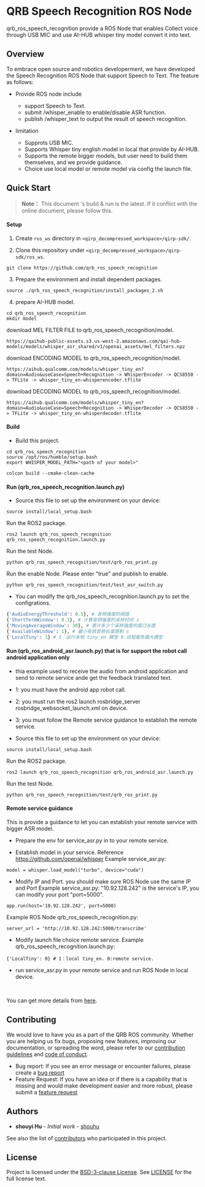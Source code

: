 # QRB Speech Recognition ROS Node
qrb_ros_speech_recognition provide a ROS Node that enables Collect voice through USB MIC and use AI-HUB whisper tiny model convert it into text.

## Overview
To embrace open source and robotics developerment, we have developed the Speech Recognition ROS Node that support Speech to Text. 
The feature as follows:

- Provide ROS node include
  - support Speech to Text.
  - submit /whisper_enable to enable/disable ASR function.
  - publish /whisper_text to output the result of speech recognition.

- limitation
  - Supprots USB MIC.
  - Supports Whisper tiny english model in local that provide by AI-HUB.
  - Supports the remote bigger models, but user need to build them themselves, and we provide guidance.
  - Choice use local model or remote model via config the launch file.

## Quick Start

> **Note：**
> This document 's build & run is the latest.
> If it conflict with the online document, please follow this.


#### Setup
1. Create `ros_ws` directory in `<qirp_decompressed_workspace>/qirp-sdk/`.

2. Clone this repository under `<qirp_decompressed_workspace>/qirp-sdk/ros_ws`.
```
git clone https://github.com/qrb_ros_speech_recognition
```

3. Prepare the environment and install dependent packages.
```
source ./qrb_ros_speech_recognition/install_packages_2.sh
```

4. prepare AI-HUB model.
```
cd qrb_ros_speech_recognition
mkdir model
```

download MEL FILTER FILE to qrb_ros_speech_recognition/model.
```
https://qaihub-public-assets.s3.us-west-2.amazonaws.com/qai-hub-models/models/whisper_asr_shared/v1/openai_assets/mel_filters.npz
```

download ENCODING MODEL to qrb_ros_speech_recognition/model.
```
https://aihub.qualcomm.com/models/whisper_tiny_en?domain=Audio&useCase=Speech+Recognition -> WhisperEncoder -> QCS8550 -> TFLite -> whisper_tiny_en-whisperencoder.tflite
```

download DECODING MODEL to qrb_ros_speech_recognition/model.
```
https://aihub.qualcomm.com/models/whisper_tiny_en?domain=Audio&useCase=Speech+Recognition -> WhisperDecoder -> QCS8550 -> TFLite -> whisper_tiny_en-whisperdecoder.tflite
```


#### Build
- Build this project.
```
cd qrb_ros_speech_recognition
source /opt/ros/humble/setup.bash
export WHISPER_MODEL_PATH="<path of your model>"

colcon build --cmake-clean-cache
```

#### Run (qrb_ros_speech_recognition.launch.py)
- Source this file to set up the environment on your device:
```
source install/local_setup.bash
```

Run the ROS2 package.
```
ros2 launch qrb_ros_speech_recognition qrb_ros_speech_recognition.launch.py
```

Run the test Node.
```
python qrb_ros_speech_recognition/test/qrb_ros_print.py
```

Run the enable Node. Please enter "true" and publish to enable.
```
python qrb_ros_speech_recognition/test/test_asr_switch.py
```

- You can modify the qrb_ros_speech_recognition.launch.py to set the configrations.
```python
{'AudioEnergyThreshold': 0.5}, # 音频强度的阈值
{'ShortTermWindow': 0.1}, # 计算音频强度的采样时间 s
{'MovingAverageWindow': 30}, # 累计多少个采样强度的窗口长度
{'AvailableWindow': 1}, # 最小有效音频长度限制 s
{'LocalTiny': 1} # 1：运行本地 tiny_en 模型 0:远程服务器大模型
```

#### Run (qrb_ros_android_asr.launch.py) that is for support the robot call android application only
- thia example used to receive the audio from android application and send to remote service ande get the feedback translated text.
- 1: you must have the android app robot call.
- 2: you must run the ros2 launch rosbridge_server rosbridge_websocket_launch.xml on device.
- 3: you must follow the Remote service guidance to establish the remote service.

- Source this file to set up the environment on your device:
```
source install/local_setup.bash
```

Run the ROS2 package.
```
ros2 launch qrb_ros_speech_recognition qrb_ros_android_asr.launch.py
```

Run the test Node.
```
python qrb_ros_speech_recognition/test/qrb_ros_print.py
```

#### Remote service guidance
This is provide a guidance to let you can establish your remote service with bigger ASR model.

- Prepare the env for service_asr.py in to your remote service.
  
- Establish model in your service.
  Reference https://github.com/openai/whisper
  Example service_asr.py:
```
model = whisper.load_model("turbo", device="cuda")
```

- Modify IP and Port. you should make sure ROS Node use the same IP and Port
Example service_asr.py: "10.92.128.242" is the service's IP, you can modify your port "port=5000".
```
app.run(host='10.92.128.242', port=5000)
```
Example ROS Node qrb_ros_speech_recognition.py:
```
server_url = 'http://10.92.128.242:5000/transcribe'
```

- Modify launch file choice remote service.
Example qrb_ros_speech_recognition.launch.py:
```
{'LocalTiny': 0} # 1：local tiny_en. 0:remote service.
```

- run service_asr.py in your remote service and run ROS Node in local device.

<br>

You can get more details from [here](https://quic-qrb-ros.github.io/main/index.html).

## Contributing

We would love to have you as a part of the QRB ROS community. Whether you are helping us fix bugs, proposing new features, improving our documentation, or spreading the word, please refer to our [contribution guidelines](./CONTRIBUTING.md) and [code of conduct](./CODE_OF_CONDUCT.md).

- Bug report: If you see an error message or encounter failures, please create a [bug report](../../issues)
- Feature Request: If you have an idea or if there is a capability that is missing and would make development easier and more robust, please submit a [feature request](../../issues)

<Update link with template>


## Authors

* **shouyi Hu** - *Initial work* - [shouhu](https://github.com/shouhu)

See also the list of [contributors](https://github.com/your/project/contributors) who participated in this project.


## License

Project is licensed under the [BSD-3-clause License](https://spdx.org/licenses/BSD-3-Clause.html). See [LICENSE](./LICENSE) for the full license text.

